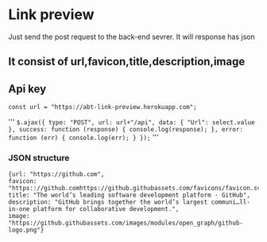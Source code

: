 # Link preview 

Just send the post request to the back-end sevrer. It will
 response has json 
 <br>
 ## It consist of url,favicon,title,description,image

 ## Api key
 
 `const url = "https://abt-link-preview.herokuapp.com";`

'''
 `$.ajax({
        type: "POST",
        url: url+"/api",
        data: { "Url": select.value },
        success: function (response) {
          console.log(response);
        },
        error: function (err) {
          console.log(err);
        }
      });`
'''
### JSON structure 
```
{url: "https://github.com", 
favicon: "https:://github.comhttps://github.githubassets.com/favicons/favicon.svg", 
title: "The world’s leading software development platform · GitHub", description: "GitHub brings together the world’s largest communi…ll-in-one platform for collaborative development.", 
image: "https://github.githubassets.com/images/modules/open_graph/github-logo.png"}
```
